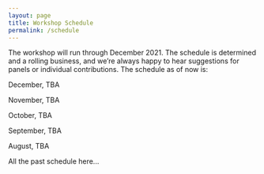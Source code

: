 ```yaml
---
layout: page
title: Workshop Schedule
permalink: /schedule
---
```


The workshop will run through December 2021. The schedule is determined and a rolling business, and we’re always happy to hear suggestions for panels or individual contributions. The schedule as of now is:

December, TBA

November, TBA

October, TBA

September, TBA

August, TBA

All the past schedule here...
